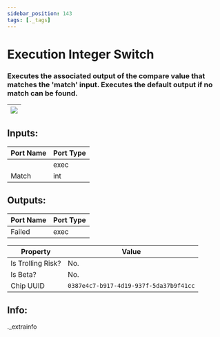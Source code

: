 ```yaml
---
sidebar_position: 143
tags: [._tags]
---
```


# Execution Integer Switch


### Executes the associated output of the compare value that matches the 'match' input. Executes the default output if no match can be found.

| ![](https://images-ext-2.discordapp.net/external/MPmIaQzlEPmgGWlgi-WxBBXt0Bjv_zWPkg1y1f_sy3s/https/www.recroomcircuits.com/image/circuit/absolute-value?width=206&height=108) |
|-----|

## Inputs:
| Port Name | Port Type |
|-----------|-----------|
|  | exec |
| Match | int |

## Outputs:
| Port Name | Port Type |
|-----------|-----------|
| Failed | exec | 

| Property  | Value |
|-------------------|-----------|
| Is Trolling Risk? | No. |
| Is Beta? | No. |
| Chip UUID | `0387e4c7-b917-4d19-937f-5da37b9f41cc` |

## Info:
._extrainfo